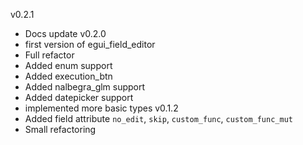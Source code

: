 v0.2.1
 - Docs update
v0.2.0
 - first version of egui_field_editor
 - Full refactor
 - Added enum support
 - Added execution_btn
 - Added nalbegra_glm support
 - Added datepicker support
 - implemented more basic types
v0.1.2
- Added field attribute `no_edit`, `skip`, `custom_func`, `custom_func_mut`
- Small refactoring